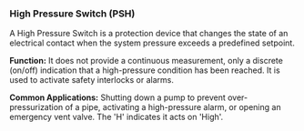 ### High Pressure Switch (PSH)
A High Pressure Switch is a protection device that changes the state of an electrical contact when the system pressure exceeds a predefined setpoint.

**Function:** It does not provide a continuous measurement, only a discrete (on/off) indication that a high-pressure condition has been reached. It is used to activate safety interlocks or alarms.

**Common Applications:** Shutting down a pump to prevent over-pressurization of a pipe, activating a high-pressure alarm, or opening an emergency vent valve. The 'H' indicates it acts on 'High'.
